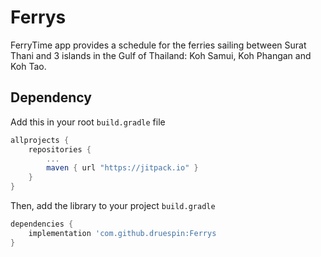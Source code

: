# Ferrys

FerryTime app provides a schedule for the ferries sailing between Surat Thani and 3 islands in the Gulf of Thailand: 
Koh Samui, Koh Phangan and Koh Tao.

## Dependency

Add this in your root `build.gradle` file
```gradle
allprojects {
	repositories {
		...
		maven { url "https://jitpack.io" }
	}
}
```

Then, add the library to your project `build.gradle`
```gradle
dependencies {
    implementation 'com.github.druespin:Ferrys
}
```
